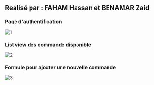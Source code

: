 
## Realisé par : FAHAM Hassan et BENAMAR Zaid


### Page d'authentification
![1](https://user-images.githubusercontent.com/105943885/212571464-24ad3c01-a346-43b6-9ecc-ba06ea408bde.PNG)
### List view des commande disponible
![2](https://user-images.githubusercontent.com/105943885/212571472-19b01412-f32c-4220-826c-5354b669a2e3.PNG)
### Formule pour ajouter une nouvelle commande
![3](https://user-images.githubusercontent.com/105943885/212571474-2ffc217e-853f-44de-8733-8eeb448f488f.PNG)
